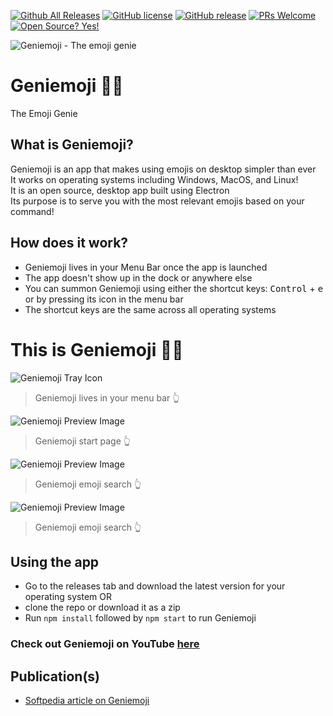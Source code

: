 [![Github All Releases](https://img.shields.io/github/downloads/virejdasani/geniemoji/total.svg)]()
[![GitHub license](https://img.shields.io/github/license/virejdasani/geniemoji)](https://github.com/virejdasani/geniemoji/blob/master/LICENSE)
[![GitHub release](https://img.shields.io/github/release/virejdasani/geniemoji)](https://GitHub.com/virejdasani/geniemoji/releases/)
[![PRs Welcome](https://img.shields.io/badge/PRs-welcome-brightgreen.svg?style=flat-square)](http://makeapullrequest.com)
[![Open Source? Yes!](https://badgen.net/badge/Open%20Source%20%3F/Yes%21/blue?icon=github)](https://github.com/virejdasani/geniemoji/)

<img src="https://github.com/virejdasani/Geniemoji/blob/master/assets/PreviewImg/geniemojiBanner.png" alt="Geniemoji - The emoji genie">

# Geniemoji 🧞‍♂️
The Emoji Genie

## What is Geniemoji?
Geniemoji is an app that makes using emojis on desktop simpler than ever           
It works on operating systems including Windows, MacOS, and Linux!           
It is an open source, desktop app built using Electron                         
Its purpose is to serve you with the most relevant emojis based on your command!

## How does it work?
- Geniemoji lives in your Menu Bar once the app is launched
- The app doesn't show up in the dock or anywhere else
- You can summon Geniemoji using either the shortcut keys: <kbd>Control</kbd> + <kbd>e</kbd> or by pressing its icon in the menu bar
- The shortcut keys are the same across all operating systems

# This is Geniemoji 🧞‍♂️
<img src="https://github.com/virejdasani/Geniemoji/blob/master/assets/PreviewImg/SC-menuBarIcon.png" alt="Geniemoji Tray Icon">

> Geniemoji lives in your menu bar 👆    

<img src="https://github.com/virejdasani/Geniemoji/blob/master/assets/PreviewImg/SC-navigation.png" alt="Geniemoji Preview Image">

> Geniemoji start page 👆       

<img src="https://github.com/virejdasani/Geniemoji/blob/master/assets/PreviewImg/SC-angryEmoji.png" alt="Geniemoji Preview Image">

> Geniemoji emoji search 👆       

<img src="https://github.com/virejdasani/Geniemoji/blob/master/assets/PreviewImg/SC-geniemoji.png" alt="Geniemoji Preview Image">

> Geniemoji emoji search 👆                
     

## Using the app
- Go to the releases tab and download the latest version for your operating system
OR
- clone the repo or download it as a zip
- Run `npm install` followed by `npm start` to run Geniemoji

### Check out Geniemoji on YouTube [here](https://youtu.be/2k41mwqKN9A)

## Publication(s)
- [Softpedia article on Geniemoji](https://www.softpedia.com/get/Internet/Chat/Other-Chat-Tools/Geniemoji.shtml)
